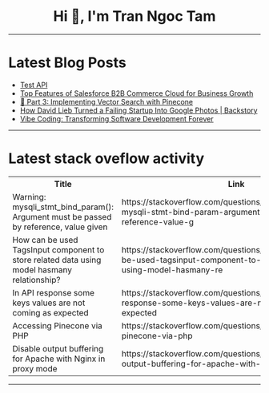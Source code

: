 <h1 align="center">Hi 👋, I'm Tran Ngoc Tam</h1>

---

# Latest Blog Posts 
<!-- BLOG-POST-LIST:START -->
- [Test API](https://dev.to/hoangthanh/test-api-5a2d)
- [Top Features of Salesforce B2B Commerce Cloud for Business Growth](https://dev.to/smartitstaff/top-features-of-salesforce-b2b-commerce-cloud-for-business-growth-473i)
- [🧭 Part 3: Implementing Vector Search with Pinecone](https://dev.to/praveencs87/part-3-implementing-vector-search-with-pinecone-4aj0)
- [How David Lieb Turned a Failing Startup Into Google Photos | Backstory](https://dev.to/jetthoughts/how-david-lieb-turned-a-failing-startup-into-google-photos-backstory-4864)
- [Vibe Coding: Transforming Software Development Forever](https://dev.to/ayush_chaudhary_b5df8f756/vibe-coding-transforming-software-development-forever-5a8a)
<!-- BLOG-POST-LIST:END -->

---

# Latest stack oveflow activity
<table>
  <tr><th>Title</th><th>Link</th></tr>
  <!-- STACKOVERFLOW:START --><tr><td>Warning: mysqli_stmt_bind_param&lpar;&rpar;: Argument must be passed by reference, value given</td><td>https://stackoverflow.com/questions/79538344/warning-mysqli-stmt-bind-param-argument-must-be-passed-by-reference-value-g</td></tr><tr><td>How can be used TagsInput component to store related data using model hasmany relationship?</td><td>https://stackoverflow.com/questions/79538336/how-can-be-used-tagsinput-component-to-store-related-data-using-model-hasmany-re</td></tr><tr><td>In API response some keys values are not coming as expected</td><td>https://stackoverflow.com/questions/79538326/in-api-response-some-keys-values-are-not-coming-as-expected</td></tr><tr><td>Accessing Pinecone via PHP</td><td>https://stackoverflow.com/questions/79538276/accessing-pinecone-via-php</td></tr><tr><td>Disable output buffering for Apache with Nginx in proxy mode</td><td>https://stackoverflow.com/questions/79538225/disable-output-buffering-for-apache-with-nginx-in-proxy-mode</td></tr><!-- STACKOVERFLOW:END -->
</table>

---


